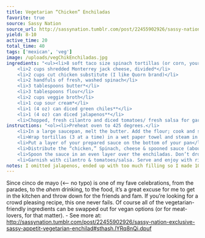 ```yaml
---
title: Vegetarian “Chicken” Enchiladas
favorite: true
source: Sassy Nation
source_url: http://sassynation.tumblr.com/post/22455902926/sassy-nation-exclusive-sassy-appetit-vegetarian-enchilad
yield: 8-10
active_time: 20
total_time: 40
tags: ['mexican', 'veg']
image: /uploads/vegChikEnchiladas.jpg
ingredients: "<ul><li>8 soft taco size spinach tortillas (or corn, your preference. I use what’s on hand)</li>
	<li>2 cups shredded Monterrey jack cheese, divided*</li>
	<li>2 cups cut chicken substitute (I like Quorn brand)</li>
	<li>2 handfuls of fresh, washed spinach</li>
	<li>3 tablespoons butter*</li>
	<li>3 tablespoons flour</li>
	<li>2 cups veggie broth</li>
	<li>1 cup sour cream*</li>
	<li>1 (4 oz) can diced green chiles**</li>
	<li>1 (4 oz) can diced jalapenos**</li>
	<li>Chopped, fresh cilantro and diced tomatoes/ fresh salsa for garnish</li></ul>"
instructions: "<ol><li>Preheat oven to 425 degrees.</li>
	<li>In a large saucepan, melt the butter. Add the flour; cook and stir for 1 minute. Add the veggie broth, whisk until smooth. Cook over medium heat until sauce is thick and bubbly. Stir in sour cream, green chiles & jalapeno. Remove from heat.</li>
	<li>Wrap tortillas (3 at a time) in a wet paper towel and steam in the microwave or on the stove for a few seconds to make them pliable.</li>
	<li>Put a layer of your prepared sauce on the bottom of your pan</li>
	<li>Distribute the “chicken,” Spinach, cheese & spooned sauce (about a tablespoon in each) evenly among the tortillas. Roll up and place seam side down in the pan.</li>
	<li>Spoon the sauce in an even layer over the enchiladas. Don’t drown, though or it’ll be mushy. You may have extra sauce. Sprinkle with remaining cheese. Bake covered for 20 minutes or until bubbly.</li>
	<li>Garnish with cilantro & tomatoes/salsa. Serve and enjoy with rice & vegetarian beans!</li></ol>"
notes: I omitted jalapenos, ended up with too much filling so I made 10 enchiladas.
---
```

Since cinco de mayo (<— no typo) is one of my fave celebrations, from the parades, to the *ahem* drinking, to the food, it’s a great excuse for me to get in the kitchen and throw down for the friends and fam. If you’re looking for a crowd pleasing recipe, this one never fails. Of course all of the vegetarian-friendly ingredients can be swapped out for vegan options (or for meat-lovers, for that matter).  - See more at: http://sassynation.tumblr.com/post/22455902926/sassy-nation-exclusive-sassy-appetit-vegetarian-enchilad#sthash.lYRq8nQi.dpuf